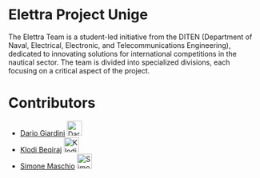 # Elettra Project Unige
The Elettra Team is a student-led initiative from the DITEN (Department of Naval, Electrical, Electronic, and Telecommunications Engineering), dedicated to innovating solutions for international competitions in the nautical sector. The team is divided into specialized divisions, each focusing on a critical aspect of the project.

# Contributors
- [Dario Giardini](https://github.com/daGiardini) <img src="https://github.com/daGiardini.png" width="30px" alt="Dario Giardini"/>
- [Klodi Beqiraj](https://github.com/KlodiBeqiraj) <img src="https://github.com/KlodiBeqiraj.png" width="30px" alt="Klodi Beqiraj"/>
- [Simone Maschio](https://github.com/grebano) <img src="https://github.com/grebano.png" width="30px" alt="Simone Maschio"/>


